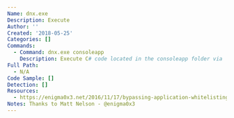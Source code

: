 ```yaml
---
Name: dnx.exe
Description: Execute
Author: ''
Created: '2018-05-25'
Categories: []
Commands:
  - Command: dnx.exe consoleapp
    Description: Execute C# code located in the consoleapp folder via 'Program.cs' and 'Project.json' (Note - Requires dependencies)
Full Path:
  - N/A
Code Sample: []
Detection: []
Resources:
  - https://enigma0x3.net/2016/11/17/bypassing-application-whitelisting-by-using-dnx-exe/
Notes: Thanks to Matt Nelson - @enigma0x3
---
```

